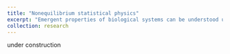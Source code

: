 ```yaml
---
title: "Nonequilibrium statistical physics"
excerpt: "Emergent properties of biological systems can be understood using tools from statistical physics, such as the renormalisation group. <br/><img src='/images/chemotaxis.jpg'>"
collection: research
---
```


under construction
